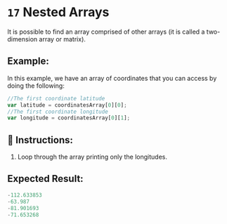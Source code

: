 # `17` Nested Arrays

It is possible to find an array comprised of other arrays (it is called a two-dimension array or matrix).

## Example:

In this example, we have an array of coordinates that you can access by doing the following:

```js
//The first coordinate latitude
var latitude = coordinatesArray[0][0];
//The first coordinate longitude
var longitude = coordinatesArray[0][1];
```

## 📝 Instructions:

1. Loop through the array printing only the longitudes.

## Expected Result:

```js
-112.633853
-63.987
-81.901693
-71.653268
```